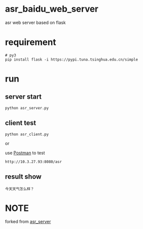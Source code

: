 # asr_baidu_web_server
asr web server based on flask

# requirement
```
# py3
pip install flask -i https://pypi.tuna.tsinghua.edu.cn/simple
```
# run
## server start
```
python asr_server.py
```
## client test
```
python asr_client.py
```
or

use [Postman](https://www.postman.com/) to test
```
http://10.3.27.93:8080/asr
```
## result show
```
今天天气怎么样？
```

# NOTE
forked from [asr_server](https://github.com/hxuanz/asr_server)
